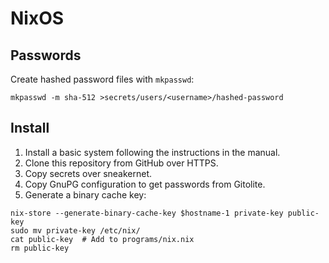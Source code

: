 # NixOS

## Passwords

Create hashed password files with `mkpasswd`:

```
mkpasswd -m sha-512 >secrets/users/<username>/hashed-password
```

## Install

1. Install a basic system following the instructions in the manual.
2. Clone this repository from GitHub over HTTPS.
3. Copy secrets over sneakernet.
4. Copy GnuPG configuration to get passwords from Gitolite.
5. Generate a binary cache key:

```
nix-store --generate-binary-cache-key $hostname-1 private-key public-key
sudo mv private-key /etc/nix/
cat public-key  # Add to programs/nix.nix
rm public-key
```
